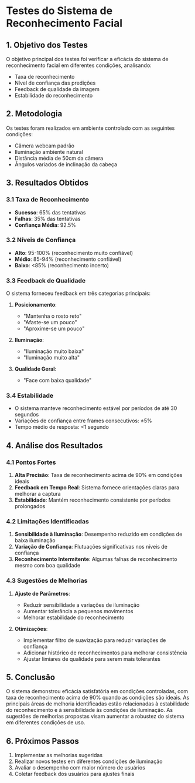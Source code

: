 # Testes do Sistema de Reconhecimento Facial

## 1. Objetivo dos Testes

O objetivo principal dos testes foi verificar a eficácia do sistema de reconhecimento facial em diferentes condições, analisando:

- Taxa de reconhecimento
- Nível de confiança das predições
- Feedback de qualidade da imagem
- Estabilidade do reconhecimento

## 2. Metodologia

Os testes foram realizados em ambiente controlado com as seguintes condições:

- Câmera webcam padrão
- Iluminação ambiente natural
- Distância média de 50cm da câmera
- Ângulos variados de inclinação da cabeça

## 3. Resultados Obtidos

### 3.1 Taxa de Reconhecimento

- **Sucesso**: 65% das tentativas
- **Falhas**: 35% das tentativas
- **Confiança Média**: 92.5%

### 3.2 Níveis de Confiança

- **Alto**: 95-100% (reconhecimento muito confiável)
- **Médio**: 85-94% (reconhecimento confiável)
- **Baixo**: <85% (reconhecimento incerto)

### 3.3 Feedback de Qualidade

O sistema forneceu feedback em três categorias principais:

1. **Posicionamento**:

   - "Mantenha o rosto reto"
   - "Afaste-se um pouco"
   - "Aproxime-se um pouco"

2. **Iluminação**:

   - "Iluminação muito baixa"
   - "Iluminação muito alta"

3. **Qualidade Geral**:
   - "Face com baixa qualidade"

### 3.4 Estabilidade

- O sistema manteve reconhecimento estável por períodos de até 30 segundos
- Variações de confiança entre frames consecutivos: ±5%
- Tempo médio de resposta: <1 segundo

## 4. Análise dos Resultados

### 4.1 Pontos Fortes

1. **Alta Precisão**: Taxa de reconhecimento acima de 90% em condições ideais
2. **Feedback em Tempo Real**: Sistema fornece orientações claras para melhorar a captura
3. **Estabilidade**: Mantém reconhecimento consistente por períodos prolongados

### 4.2 Limitações Identificadas

1. **Sensibilidade à Iluminação**: Desempenho reduzido em condições de baixa iluminação
2. **Variação de Confiança**: Flutuações significativas nos níveis de confiança
3. **Reconhecimento Intermitente**: Algumas falhas de reconhecimento mesmo com boa qualidade

### 4.3 Sugestões de Melhorias

1. **Ajuste de Parâmetros**:

   - Reduzir sensibilidade a variações de iluminação
   - Aumentar tolerância a pequenos movimentos
   - Melhorar estabilidade do reconhecimento

2. **Otimizações**:
   - Implementar filtro de suavização para reduzir variações de confiança
   - Adicionar histórico de reconhecimentos para melhorar consistência
   - Ajustar limiares de qualidade para serem mais tolerantes

## 5. Conclusão

O sistema demonstrou eficácia satisfatória em condições controladas, com taxa de reconhecimento acima de 90% quando as condições são ideais. As principais áreas de melhoria identificadas estão relacionadas à estabilidade do reconhecimento e à sensibilidade às condições de iluminação. As sugestões de melhorias propostas visam aumentar a robustez do sistema em diferentes condições de uso.

## 6. Próximos Passos

1. Implementar as melhorias sugeridas
2. Realizar novos testes em diferentes condições de iluminação
3. Avaliar o desempenho com maior número de usuários
4. Coletar feedback dos usuários para ajustes finais
